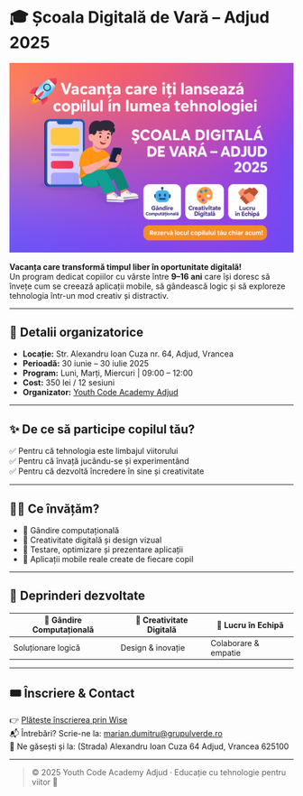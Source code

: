 # 🎓 Școala Digitală de Vară – Adjud 2025

![Vacanța care îți lansează copilul în lumea tehnologiei!](https://github.com/TheTechology/scoala/blob/main/Vacant%CC%A6a%20care%20i%CC%82t%CC%A6i%20lanseaza%CC%86%20copilul%20i%CC%82n%20lumea%20tehnologiei!.png)

**Vacanța care transformă timpul liber în oportunitate digitală!**  
Un program dedicat copiilor cu vârste între **9–16 ani** care își doresc să învețe cum se creează aplicații mobile, să gândească logic și să exploreze tehnologia într-un mod creativ și distractiv.

---

## 📍 Detalii organizatorice

- **Locație:** Str. Alexandru Ioan Cuza nr. 64, Adjud, Vrancea  
- **Perioadă:** 30 iunie – 30 iulie 2025  
- **Program:** Luni, Marți, Miercuri | 09:00 – 12:00  
- **Cost:** 350 lei / 12 sesiuni  
- **Organizator:** [Youth Code Academy Adjud](https://github.com/TheTechology)

---

## ✨ De ce să participe copilul tău?

✅ Pentru că tehnologia este limbajul viitorului  
✅ Pentru că învață jucându-se și experimentând  
✅ Pentru că dezvoltă încredere în sine și creativitate

---

## 👩‍💻 Ce învățăm?

- 🧠 Gândire computațională
- 🎨 Creativitate digitală și design vizual
- 🧪 Testare, optimizare și prezentare aplicații
- 📲 Aplicații mobile reale create de fiecare copil

---

## 🌟 Deprinderi dezvoltate

| 🤖 Gândire Computațională | 🎨 Creativitate Digitală | 🤝 Lucru în Echipă |
|---------------------------|--------------------------|--------------------|
| Soluționare logică        | Design & inovație        | Colaborare & empatie |

---

## 🎟️ Înscriere & Contact

👉 [Plătește înscrierea prin Wise](https://wise.com/pay/r/NGqMiMMF00rYaQo)  
📬 Întrebări? Scrie-ne la: [marian.dumitru@grupulverde.ro](mailto:marian.dumitru@grupulverde.ro)  
📌 Ne găsești și la: (Strada) Alexandru Ioan Cuza 64 Adjud, Vrancea 625100

---

> © 2025 Youth Code Academy Adjud · Educație cu tehnologie pentru viitor 🌱
